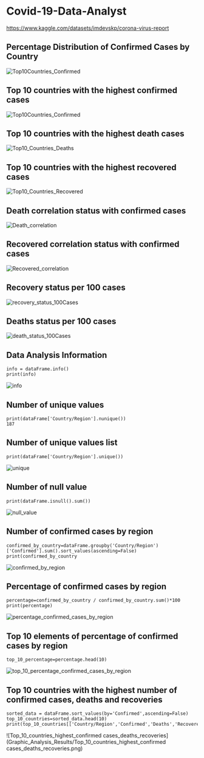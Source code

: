 # Covid-19-Data-Analyst
https://www.kaggle.com/datasets/imdevskp/corona-virus-report




## Percentage Distribution of Confirmed Cases by Country
![Top10Countries_Confirmed](Graphic_Analysis_Results/Top10_Countries_Confirmed_Pie_Chart.png)

## Top 10 countries with the highest confirmed cases
![Top10Countries_Confirmed](Graphic_Analysis_Results/Top10_Countries_Confirmed.png)

## Top 10 countries with the highest death cases
![Top10_Countries_Deaths](Graphic_Analysis_Results/Top10_Countries_Deaths.png)

## Top 10 countries with the highest recovered cases
![Top10_Countries_Recovered](Graphic_Analysis_Results/Top10_Countries_Recovered.png)

## Death correlation status with confirmed cases
![Death_correlation](Graphic_Analysis_Results/Confirmed_Death_Correlation.png)

## Recovered correlation status with confirmed cases
![Recovered_correlation](Graphic_Analysis_Results/Confirmed_Recovered_Correlation.png)

## Recovery status per 100 cases
![recovery_status_100Cases](Graphic_Analysis_Results/Recovery_status_per_100_cases.png)

## Deaths status per 100 cases
![death_status_100Cases](Graphic_Analysis_Results/Deaths_status_per_100_cases.png)






## Data Analysis Information
```
info = dataFrame.info()
print(info)
```
![info](Graphic_Analysis_Results/Info.png)


## Number of unique values
```
print(dataFrame['Country/Region'].nunique())
187
```

## Number of unique values list
```
print(dataFrame['Country/Region'].unique())
```
![unique](Graphic_Analysis_Results/number_of_unique.png)

## Number of null value
```
print(dataFrame.isnull().sum())
```
![null_value](Graphic_Analysis_Results/Number_of_null_value.png)

## Number of confirmed cases by region
```
confirmed_by_country=dataFrame.groupby('Country/Region')['Confirmed'].sum().sort_values(ascending=False)
print(confirmed_by_country
```
![confirmed_by_region](Graphic_Analysis_Results/Number_of_confirmed_case_by_region.png)

## Percentage of confirmed cases by region
```
percentage=confirmed_by_country / confirmed_by_country.sum()*100
print(percentage)
```
![percentage_confirmed_cases_by_region](Graphic_Analysis_Results/Percentage_of_confirmed_cases_by_region.png)

## Top 10 elements of percentage of confirmed cases by region
```
top_10_percentage=percentage.head(10)
```
![top_10_percentage_confirmed_cases_by_region](Graphic_Analysis_Results/Top_10_percentage_confirmed_cases_by_region.png)

## Top 10 countries with the highest number of confirmed cases, deaths and recoveries
```
sorted_data = dataFrame.sort_values(by='Confirmed',ascending=False)
top_10_countries=sorted_data.head(10)
print(top_10_countries[['Country/Region','Confirmed','Deaths','Recovered']])
```
![Top_10_countries_highest_confirmed cases_deaths_recoveries](Graphic_Analysis_Results/Top_10_countries_highest_confirmed cases_deaths_recoveries.png)
